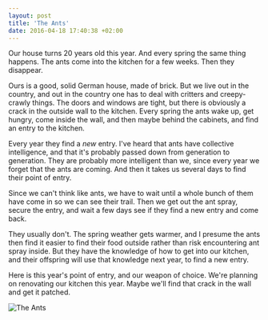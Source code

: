 ```yaml
---
layout: post
title: 'The Ants'
date: 2016-04-18 17:40:38 +02:00
---
```


Our house turns 20 years old this year. And every spring the same thing happens. The ants come into the kitchen for a few weeks. Then they disappear.

Ours is a good, solid German house, made of brick. But we live out in the country, and out in the country one has to deal with critters and creepy-crawly things. The doors and windows are tight, but there is obviously a crack in the outside wall to the kitchen. Every spring the ants wake up, get hungry, come inside the wall, and then maybe behind the cabinets, and find an entry to the kitchen.

Every year they find a *new* entry. I've heard that ants have collective intelligence, and that it's probably passed down from generation to generation. They are probably more intelligent than we, since every year we forget that the ants are coming. And then it takes us several days to find their point of entry.

Since we can't think like ants, we have to wait until a whole bunch of them have come in so we can see their trail. Then we get out the ant spray, secure the entry, and wait a few days see if they find a new entry and come back.

They usually don't. The spring weather gets warmer, and I presume the ants then find it easier to find their food outside rather than risk encountering ant spray inside. But they have the knowledge of how to get into our kitchen, and their offspring will use that knowledge next year, to find a new entry.

Here is this year's point of entry, and our weapon of choice. We're planning on renovating our kitchen this year. Maybe we'll find that crack in the wall and get it patched.

![The Ants](/assets/ants-180416.jpg)

